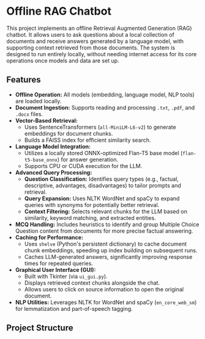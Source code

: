 # Offline RAG Chatbot

This project implements an offline Retrieval Augmented Generation (RAG) chatbot. It allows users to ask questions about a local collection of documents and receive answers generated by a language model, with supporting context retrieved from those documents. The system is designed to run entirely locally, without needing internet access for its core operations once models and data are set up.

## Features

* **Offline Operation:** All models (embedding, language model, NLP tools) are loaded locally.
* **Document Ingestion:** Supports reading and processing `.txt`, `.pdf`, and `.docx` files.
* **Vector-Based Retrieval:**
    * Uses SentenceTransformers (`all-MiniLM-L6-v2`) to generate embeddings for document chunks.
    * Builds a FAISS index for efficient similarity search.
* **Language Model Integration:**
    * Utilizes a locally stored ONNX-optimized Flan-T5 base model (`flan-t5-base_onnx`) for answer generation.
    * Supports CPU or CUDA execution for the LLM.
* **Advanced Query Processing:**
    * **Question Classification:** Identifies query types (e.g., factual, descriptive, advantages, disadvantages) to tailor prompts and retrieval.
    * **Query Expansion:** Uses NLTK WordNet and spaCy to expand queries with synonyms for potentially better retrieval.
    * **Context Filtering:** Selects relevant chunks for the LLM based on similarity, keyword matching, and extracted entities.
* **MCQ Handling:** Includes heuristics to identify and group Multiple Choice Question content from documents for more precise factual answering.
* **Caching for Performance:**
    * Uses `shelve` (Python's persistent dictionary) to cache document chunk embeddings, speeding up index building on subsequent runs.
    * Caches LLM-generated answers, significantly improving response times for repeated queries.
* **Graphical User Interface (GUI):**
    * Built with Tkinter (via `ui_gui.py`).
    * Displays retrieved context chunks alongside the chat.
    * Allows users to click on source information to open the original document.
* **NLP Utilities:** Leverages NLTK for WordNet and spaCy (`en_core_web_sm`) for lemmatization and part-of-speech tagging.

## Project Structure
